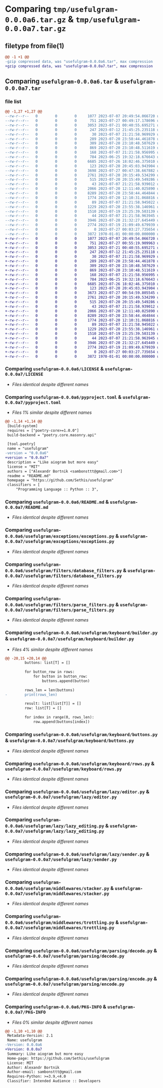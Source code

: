 # Comparing `tmp/usefulgram-0.0.0a6.tar.gz` & `tmp/usefulgram-0.0.0a7.tar.gz`

## filetype from file(1)

```diff
@@ -1 +1 @@
-gzip compressed data, was "usefulgram-0.0.0a6.tar", max compression
+gzip compressed data, was "usefulgram-0.0.0a7.tar", max compression
```

## Comparing `usefulgram-0.0.0a6.tar` & `usefulgram-0.0.0a7.tar`

### file list

```diff
@@ -1,27 +1,27 @@
--rw-r--r--   0        0        0     1077 2023-07-07 20:49:54.066720 usefulgram-0.0.0a6/LICENSE
--rw-r--r--   0        0        0      751 2023-07-27 00:49:17.178696 usefulgram-0.0.0a6/pyproject.toml
--rw-r--r--   0        0        0     3053 2023-07-21 00:40:55.695271 usefulgram-0.0.0a6/README.md
--rw-r--r--   0        0        0      247 2023-07-12 21:45:25.235118 usefulgram-0.0.0a6/usefulgram/__init__.py
--rw-r--r--   0        0        0       30 2023-07-07 21:21:58.969929 usefulgram-0.0.0a6/usefulgram/enums/__init__.py
--rw-r--r--   0        0        0      289 2023-07-20 23:58:44.461878 usefulgram-0.0.0a6/usefulgram/enums/const.py
--rw-r--r--   0        0        0      309 2023-07-20 23:10:48.507629 usefulgram-0.0.0a6/usefulgram/exceptions/__init__.py
--rw-r--r--   0        0        0      869 2023-07-20 23:10:48.511619 usefulgram-0.0.0a6/usefulgram/exceptions/exceptions.py
--rw-r--r--   0        0        0      168 2023-07-07 21:21:58.956995 usefulgram-0.0.0a6/usefulgram/filters/__init__.py
--rw-r--r--   0        0        0      784 2023-06-25 19:32:18.676643 usefulgram-0.0.0a6/usefulgram/filters/database_filters.py
--rw-r--r--   0        0        0     6685 2023-07-26 18:02:46.375010 usefulgram-0.0.0a6/usefulgram/filters/parse_filters.py
--rw-r--r--   0        0        0      123 2023-07-20 20:45:03.943904 usefulgram-0.0.0a6/usefulgram/keyboard/__init__.py
--rw-r--r--   0        0        0     3698 2023-07-27 00:47:38.667882 usefulgram-0.0.0a6/usefulgram/keyboard/builder.py
--rw-r--r--   0        0        0     2761 2023-07-20 20:15:49.534299 usefulgram-0.0.0a6/usefulgram/keyboard/buttons.py
--rw-r--r--   0        0        0      515 2023-07-20 20:15:49.549286 usefulgram-0.0.0a6/usefulgram/keyboard/rows.py
--rw-r--r--   0        0        0       43 2023-07-07 21:21:58.939012 usefulgram-0.0.0a6/usefulgram/lazy/__init__.py
--rw-r--r--   0        0        0     2066 2023-07-20 12:11:40.025890 usefulgram-0.0.0a6/usefulgram/lazy/editor.py
--rw-r--r--   0        0        0     8289 2023-07-20 23:58:44.464844 usefulgram-0.0.0a6/usefulgram/lazy/lazy_editing.py
--rw-r--r--   0        0        0     1774 2023-07-20 12:10:31.068816 usefulgram-0.0.0a6/usefulgram/lazy/sender.py
--rw-r--r--   0        0        0       89 2023-07-07 21:21:58.945022 usefulgram-0.0.0a6/usefulgram/middlewares/__init__.py
--rw-r--r--   0        0        0     1229 2023-07-20 23:55:38.146961 usefulgram-0.0.0a6/usefulgram/middlewares/stacker.py
--rw-r--r--   0        0        0     1510 2023-07-19 23:25:39.503139 usefulgram-0.0.0a6/usefulgram/middlewares/trottling.py
--rw-r--r--   0        0        0       44 2023-07-07 21:21:58.963945 usefulgram-0.0.0a6/usefulgram/parsing/__init__.py
--rw-r--r--   0        0        0     3946 2023-07-20 21:32:27.645449 usefulgram-0.0.0a6/usefulgram/parsing/decode.py
--rw-r--r--   0        0        0     2774 2023-07-19 21:09:49.679939 usefulgram-0.0.0a6/usefulgram/parsing/encode.py
--rw-r--r--   0        0        0        0 2023-07-27 00:03:27.735654 usefulgram-0.0.0a6/usefulgram/utils/__init__.py
--rw-r--r--   0        0        0     3872 1970-01-01 00:00:00.000000 usefulgram-0.0.0a6/PKG-INFO
+-rw-r--r--   0        0        0     1077 2023-07-07 20:49:54.066720 usefulgram-0.0.0a7/LICENSE
+-rw-r--r--   0        0        0      751 2023-07-27 00:55:19.909963 usefulgram-0.0.0a7/pyproject.toml
+-rw-r--r--   0        0        0     3053 2023-07-21 00:40:55.695271 usefulgram-0.0.0a7/README.md
+-rw-r--r--   0        0        0      247 2023-07-12 21:45:25.235118 usefulgram-0.0.0a7/usefulgram/__init__.py
+-rw-r--r--   0        0        0       30 2023-07-07 21:21:58.969929 usefulgram-0.0.0a7/usefulgram/enums/__init__.py
+-rw-r--r--   0        0        0      289 2023-07-20 23:58:44.461878 usefulgram-0.0.0a7/usefulgram/enums/const.py
+-rw-r--r--   0        0        0      309 2023-07-20 23:10:48.507629 usefulgram-0.0.0a7/usefulgram/exceptions/__init__.py
+-rw-r--r--   0        0        0      869 2023-07-20 23:10:48.511619 usefulgram-0.0.0a7/usefulgram/exceptions/exceptions.py
+-rw-r--r--   0        0        0      168 2023-07-07 21:21:58.956995 usefulgram-0.0.0a7/usefulgram/filters/__init__.py
+-rw-r--r--   0        0        0      784 2023-06-25 19:32:18.676643 usefulgram-0.0.0a7/usefulgram/filters/database_filters.py
+-rw-r--r--   0        0        0     6685 2023-07-26 18:02:46.375010 usefulgram-0.0.0a7/usefulgram/filters/parse_filters.py
+-rw-r--r--   0        0        0      123 2023-07-20 20:45:03.943904 usefulgram-0.0.0a7/usefulgram/keyboard/__init__.py
+-rw-r--r--   0        0        0     3673 2023-07-27 00:54:59.805545 usefulgram-0.0.0a7/usefulgram/keyboard/builder.py
+-rw-r--r--   0        0        0     2761 2023-07-20 20:15:49.534299 usefulgram-0.0.0a7/usefulgram/keyboard/buttons.py
+-rw-r--r--   0        0        0      515 2023-07-20 20:15:49.549286 usefulgram-0.0.0a7/usefulgram/keyboard/rows.py
+-rw-r--r--   0        0        0       43 2023-07-07 21:21:58.939012 usefulgram-0.0.0a7/usefulgram/lazy/__init__.py
+-rw-r--r--   0        0        0     2066 2023-07-20 12:11:40.025890 usefulgram-0.0.0a7/usefulgram/lazy/editor.py
+-rw-r--r--   0        0        0     8289 2023-07-20 23:58:44.464844 usefulgram-0.0.0a7/usefulgram/lazy/lazy_editing.py
+-rw-r--r--   0        0        0     1774 2023-07-20 12:10:31.068816 usefulgram-0.0.0a7/usefulgram/lazy/sender.py
+-rw-r--r--   0        0        0       89 2023-07-07 21:21:58.945022 usefulgram-0.0.0a7/usefulgram/middlewares/__init__.py
+-rw-r--r--   0        0        0     1229 2023-07-20 23:55:38.146961 usefulgram-0.0.0a7/usefulgram/middlewares/stacker.py
+-rw-r--r--   0        0        0     1510 2023-07-19 23:25:39.503139 usefulgram-0.0.0a7/usefulgram/middlewares/trottling.py
+-rw-r--r--   0        0        0       44 2023-07-07 21:21:58.963945 usefulgram-0.0.0a7/usefulgram/parsing/__init__.py
+-rw-r--r--   0        0        0     3946 2023-07-20 21:32:27.645449 usefulgram-0.0.0a7/usefulgram/parsing/decode.py
+-rw-r--r--   0        0        0     2774 2023-07-19 21:09:49.679939 usefulgram-0.0.0a7/usefulgram/parsing/encode.py
+-rw-r--r--   0        0        0        0 2023-07-27 00:03:27.735654 usefulgram-0.0.0a7/usefulgram/utils/__init__.py
+-rw-r--r--   0        0        0     3872 1970-01-01 00:00:00.000000 usefulgram-0.0.0a7/PKG-INFO
```

### Comparing `usefulgram-0.0.0a6/LICENSE` & `usefulgram-0.0.0a7/LICENSE`

 * *Files identical despite different names*

### Comparing `usefulgram-0.0.0a6/pyproject.toml` & `usefulgram-0.0.0a7/pyproject.toml`

 * *Files 1% similar despite different names*

```diff
@@ -1,14 +1,14 @@
 [build-system]
 requires = ["poetry-core>=1.0.0"]
 build-backend = "poetry.core.masonry.api"
 
 [tool.poetry]
 name = "usefulgram"
-version = "0.0.0a6"
+version = "0.0.0a7"
 description = "Like aiogram but more easy"
 license = "MIT"
 authors = ["Alexandr Bortnik <sambonsttt@gmail.com>"]
 readme = "README.md"
 homepage = "https://github.com/Sethis/usefulgram"
 classifiers = [
     "Programming Language :: Python :: 3",
```

### Comparing `usefulgram-0.0.0a6/README.md` & `usefulgram-0.0.0a7/README.md`

 * *Files identical despite different names*

### Comparing `usefulgram-0.0.0a6/usefulgram/exceptions/exceptions.py` & `usefulgram-0.0.0a7/usefulgram/exceptions/exceptions.py`

 * *Files identical despite different names*

### Comparing `usefulgram-0.0.0a6/usefulgram/filters/database_filters.py` & `usefulgram-0.0.0a7/usefulgram/filters/database_filters.py`

 * *Files identical despite different names*

### Comparing `usefulgram-0.0.0a6/usefulgram/filters/parse_filters.py` & `usefulgram-0.0.0a7/usefulgram/filters/parse_filters.py`

 * *Files identical despite different names*

### Comparing `usefulgram-0.0.0a6/usefulgram/keyboard/builder.py` & `usefulgram-0.0.0a7/usefulgram/keyboard/builder.py`

 * *Files 4% similar despite different names*

```diff
@@ -20,15 +20,14 @@
         buttons: list[T] = []
 
         for button_row in rows:
             for button in button_row:
                 buttons.append(button)
 
         rows_len = len(buttons)
-        print(rows_len)
 
         result: list[list[T]] = []
         row: list[T] = []
 
         for index in range(0, rows_len):
             row.append(buttons[index])
```

### Comparing `usefulgram-0.0.0a6/usefulgram/keyboard/buttons.py` & `usefulgram-0.0.0a7/usefulgram/keyboard/buttons.py`

 * *Files identical despite different names*

### Comparing `usefulgram-0.0.0a6/usefulgram/keyboard/rows.py` & `usefulgram-0.0.0a7/usefulgram/keyboard/rows.py`

 * *Files identical despite different names*

### Comparing `usefulgram-0.0.0a6/usefulgram/lazy/editor.py` & `usefulgram-0.0.0a7/usefulgram/lazy/editor.py`

 * *Files identical despite different names*

### Comparing `usefulgram-0.0.0a6/usefulgram/lazy/lazy_editing.py` & `usefulgram-0.0.0a7/usefulgram/lazy/lazy_editing.py`

 * *Files identical despite different names*

### Comparing `usefulgram-0.0.0a6/usefulgram/lazy/sender.py` & `usefulgram-0.0.0a7/usefulgram/lazy/sender.py`

 * *Files identical despite different names*

### Comparing `usefulgram-0.0.0a6/usefulgram/middlewares/stacker.py` & `usefulgram-0.0.0a7/usefulgram/middlewares/stacker.py`

 * *Files identical despite different names*

### Comparing `usefulgram-0.0.0a6/usefulgram/middlewares/trottling.py` & `usefulgram-0.0.0a7/usefulgram/middlewares/trottling.py`

 * *Files identical despite different names*

### Comparing `usefulgram-0.0.0a6/usefulgram/parsing/decode.py` & `usefulgram-0.0.0a7/usefulgram/parsing/decode.py`

 * *Files identical despite different names*

### Comparing `usefulgram-0.0.0a6/usefulgram/parsing/encode.py` & `usefulgram-0.0.0a7/usefulgram/parsing/encode.py`

 * *Files identical despite different names*

### Comparing `usefulgram-0.0.0a6/PKG-INFO` & `usefulgram-0.0.0a7/PKG-INFO`

 * *Files 0% similar despite different names*

```diff
@@ -1,10 +1,10 @@
 Metadata-Version: 2.1
 Name: usefulgram
-Version: 0.0.0a6
+Version: 0.0.0a7
 Summary: Like aiogram but more easy
 Home-page: https://github.com/Sethis/usefulgram
 License: MIT
 Author: Alexandr Bortnik
 Author-email: sambonsttt@gmail.com
 Requires-Python: >=3.9,<4.0
 Classifier: Intended Audience :: Developers
```

